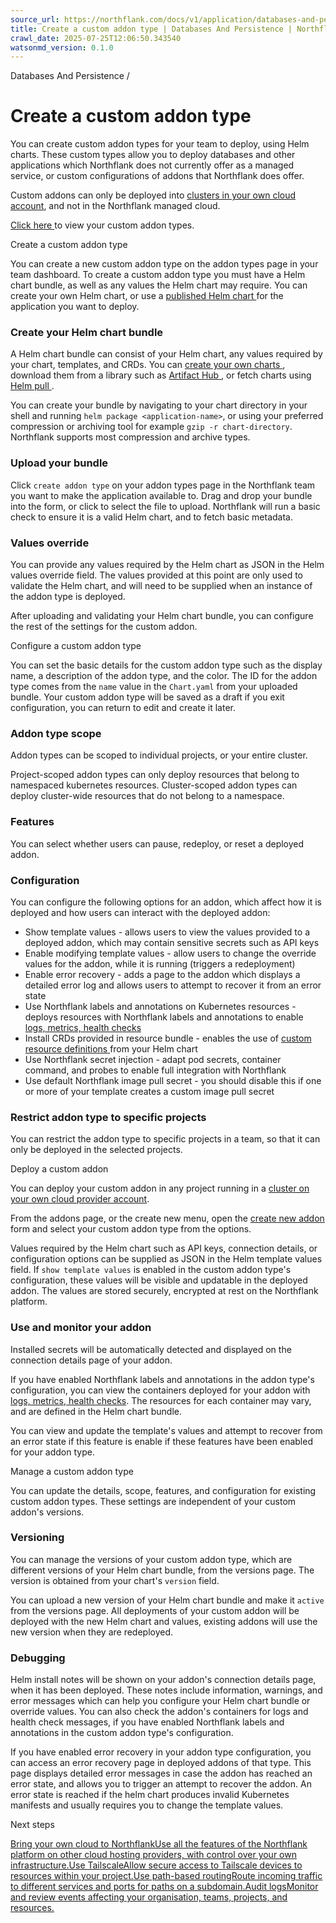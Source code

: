 ```yaml
---
source_url: https://northflank.com/docs/v1/application/databases-and-persistence/create-a-custom-addon-type
title: Create a custom addon type | Databases And Persistence | Northflank Application docs
crawl_date: 2025-07-25T12:06:50.343540
watsonmd_version: 0.1.0
---
```


Databases And Persistence / 

# Create a custom addon type

You can create custom addon types for your team to deploy, using Helm charts. These custom types allow you to deploy databases and other applications which Northflank does not currently offer as a managed service, or custom configurations of addons that Northflank does offer.

Custom addons can only be deployed into [clusters in your own cloud account](../bring-your-own-cloud/use-other-cloud-providers-with-northflank), and not in the Northflank managed cloud.

[Click here ](https://app.northflank.com/s/account/addon-types) to view your custom addon types.

Create a custom addon type

You can create a new custom addon type on the addon types page in your team dashboard. To create a custom addon type you must have a Helm chart bundle, as well as any values the Helm chart may require. You can create your own Helm chart, or use a [published Helm chart ](https://artifacthub.io/) for the application you want to deploy.

### Create your Helm chart bundle

A Helm chart bundle can consist of your Helm chart, any values required by your chart, templates, and CRDs. You can [create your own charts ](https://helm.sh/docs/topics/charts/), download them from a library such as [Artifact Hub ](https://artifacthub.io/), or fetch charts using [Helm pull ](https://helm.sh/docs/helm/helm_pull/).

You can create your bundle by navigating to your chart directory in your shell and running `helm package <application-name>`, or using your preferred compression or archiving tool for example `gzip -r chart-directory`. Northflank supports most compression and archive types.

### Upload your bundle

Click `create addon type` on your addon types page in the Northflank team you want to make the application available to. Drag and drop your bundle into the form, or click to select the file to upload. Northflank will run a basic check to ensure it is a valid Helm chart, and to fetch basic metadata.

### Values override

You can provide any values required by the Helm chart as JSON in the Helm values override field. The values provided at this point are only used to validate the Helm chart, and will need to be supplied when an instance of the addon type is deployed.

After uploading and validating your Helm chart bundle, you can configure the rest of the settings for the custom addon.

Configure a custom addon type

You can set the basic details for the custom addon type such as the display name, a description of the addon type, and the color. The ID for the addon type comes from the `name` value in the `Chart.yaml` from your uploaded bundle. Your custom addon type will be saved as a draft if you exit configuration, you can return to edit and create it later.

### Addon type scope

Addon types can be scoped to individual projects, or your entire cluster.

Project-scoped addon types can only deploy resources that belong to namespaced kubernetes resources. Cluster-scoped addon types can deploy cluster-wide resources that do not belong to a namespace.

### Features

You can select whether users can pause, redeploy, or reset a deployed addon.

### Configuration

You can configure the following options for an addon, which affect how it is deployed and how users can interact with the deployed addon:

  * Show template values - allows users to view the values provided to a deployed addon, which may contain sensitive secrets such as API keys
  * Enable modifying template values - allow users to change the override values for the addon, while it is running (triggers a redeployment)
  * Enable error recovery - adds a page to the addon which displays a detailed error log and allows users to attempt to recover it from an error state
  * Use Northflank labels and annotations on Kubernetes resources - deploys resources with Northflank labels and annotations to enable [logs, metrics, health checks](../observe/monitor-containers)
  * Install CRDs provided in resource bundle - enables the use of [custom resource definitions ](https://kubernetes.io/docs/tasks/extend-kubernetes/custom-resources/custom-resource-definitions/) from your Helm chart
  * Use Northflank secret injection - adapt pod secrets, container command, and probes to enable full integration with Northflank
  * Use default Northflank image pull secret - you should disable this if one or more of your template creates a custom image pull secret



### Restrict addon type to specific projects

You can restrict the addon type to specific projects in a team, so that it can only be deployed in the selected projects.

Deploy a custom addon

You can deploy your custom addon in any project running in a [cluster on your own cloud provider account](../bring-your-own-cloud/use-other-cloud-providers-with-northflank).

From the addons page, or the create new menu, open the [create new addon ](https://app.northflank.com/s/project/create/addon) form and select your custom addon type from the options.

Values required by the Helm chart such as API keys, connection details, or configuration options can be supplied as JSON in the Helm template values field. If `show template values` is enabled in the custom addon type's configuration, these values will be visible and updatable in the deployed addon. The values are stored securely, encrypted at rest on the Northflank platform.

### Use and monitor your addon

Installed secrets will be automatically detected and displayed on the connection details page of your addon.

If you have enabled Northflank labels and annotations in the addon type's configuration, you can view the containers deployed for your addon with [logs, metrics, health checks](../observe/monitor-containers). The resources for each container may vary, and are defined in the Helm chart bundle.

You can view and update the template's values and attempt to recover from an error state if this feature is enable if these features have been enabled for your addon type.

Manage a custom addon type

You can update the details, scope, features, and configuration for existing custom addon types. These settings are independent of your custom addon's versions.

### Versioning

You can manage the versions of your custom addon type, which are different versions of your Helm chart bundle, from the versions page. The version is obtained from your chart's `version` field.

You can upload a new version of your Helm chart bundle and make it `active` from the versions page. All deployments of your custom addon will be deployed with the new Helm chart and values, existing addons will use the new version when they are redeployed.

### Debugging

Helm install notes will be shown on your addon's connection details page, when it has been deployed. These notes include information, warnings, and error messages which can help you configure your Helm chart bundle or override values. You can also check the addon's containers for logs and health check messages, if you have enabled Northflank labels and annotations in the custom addon type's configuration.

If you have enabled error recovery in your addon type configuration, you can access an error recovery page in deployed addons of that type. This page displays detailed error messages in case the addon has reached an error state, and allows you to trigger an attempt to recover the addon. An error state is reached if the helm chart produces invalid Kubernetes manifests and usually requires you to change the template values.

Next steps

[Bring your own cloud to NorthflankUse all the features of the Northflank platform on other cloud hosting providers, with control over your own infrastructure.](/docs/v1/application/bring-your-own-cloud/use-other-cloud-providers-with-northflank)[Use TailscaleAllow secure access to Tailscale devices to resources within your project.](/docs/v1/application/network/use-tailscale)[Use path-based routingRoute incoming traffic to different services and ports for paths on a subdomain.](/docs/v1/application/domains/use-path-based-routing)[Audit logsMonitor and review events affecting your organisation, teams, projects, and resources.](/docs/v1/application/observe/audit-logs)